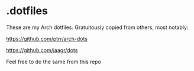 # .dotfiles

These are my Arch dotfiles. Gratuitously copied from others, most notably:

https://github.com/ptrr/arch-dots

https://github.com/jaagr/dots

Feel free to do the same from this repo
